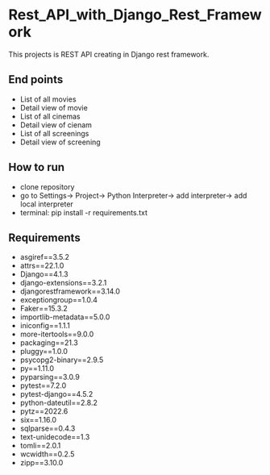 # Rest_API_with_Django_Rest_Framework
This projects is REST API creating in Django rest framework. 

## End points

* List of all movies
* Detail view of movie
* List of all cinemas
* Detail view of cienam
* List of all screenings
* Detail view of screening


## How to run
* clone repository
* go to Settings-> Project-> Python Interpreter-> add interpreter-> add local interpreter
* terminal: pip install -r requirements.txt



## Requirements

* asgiref==3.5.2
* attrs==22.1.0
* Django==4.1.3
* django-extensions==3.2.1
* djangorestframework==3.14.0
* exceptiongroup==1.0.4
* Faker==15.3.2
* importlib-metadata==5.0.0
* iniconfig==1.1.1
* more-itertools==9.0.0
* packaging==21.3
* pluggy==1.0.0
* psycopg2-binary==2.9.5
* py==1.11.0
* pyparsing==3.0.9
* pytest==7.2.0
* pytest-django==4.5.2
* python-dateutil==2.8.2
* pytz==2022.6
* six==1.16.0
* sqlparse==0.4.3
* text-unidecode==1.3
* tomli==2.0.1
* wcwidth==0.2.5
* zipp==3.10.0

